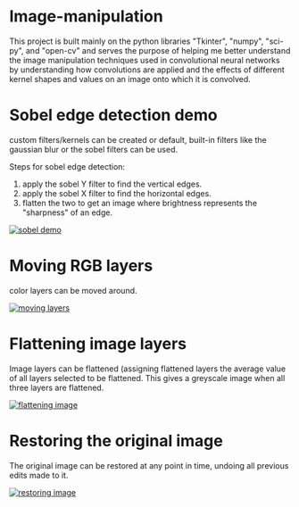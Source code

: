 # Image-manipulation
This project is built mainly on the python libraries "Tkinter", "numpy", "sci-py", and "open-cv" and serves the purpose of helping me better understand the image manipulation techniques used in convolutional neural networks by understanding how convolutions are applied and the effects of different kernel shapes and values on an image onto which it is convolved.

# Sobel edge detection demo
custom filters/kernels can be created or default, built-in filters like the gaussian blur or the sobel filters can be used.

Steps for sobel edge detection:
1. apply the sobel Y filter to find the vertical edges.
2. apply the sobel X filter to find the horizontal edges.
3. flatten the two to get an image where brightness represents the "sharpness" of an edge.

[![sobel demo](https://user-images.githubusercontent.com/47716543/103279510-f68b1280-499b-11eb-96c9-ff25585a5065.png)](https://user-images.githubusercontent.com/47716543/103278314-33a1d580-4999-11eb-8214-d5eafd0e09ee.mp4 "Applying the sobel edge detection filters")

# Moving RGB layers
color layers can be moved around.

[![moving layers](https://user-images.githubusercontent.com/47716543/103279640-38b45400-499c-11eb-9578-3601945c6ddb.png)](https://user-images.githubusercontent.com/47716543/103278158-d1e16b80-4998-11eb-86b7-a09bf3b5e6fe.mp4 "RGB layers can be rearranged")

# Flattening image layers
Image layers can be flattened (assigning flattened layers the average value of all layers selected to be flattened. This gives a greyscale image when all three layers are flattened.

[![flattening image](https://user-images.githubusercontent.com/47716543/103279724-76b17800-499c-11eb-9885-48c391f5104f.png)](https://user-images.githubusercontent.com/47716543/103278069-9c3c8280-4998-11eb-81ec-08240e97e8e3.mp4 "image layers can be flattened, giving a greyscale image when all layers are flattened")

# Restoring the original image
The original image can be restored at any point in time, undoing all previous edits made to it.

[![restoring image](https://user-images.githubusercontent.com/47716543/103279791-a06a9f00-499c-11eb-815b-5f3fece797e0.png)](https://user-images.githubusercontent.com/47716543/103278208-f2112a80-4998-11eb-808e-312c7404bfc2.mp4 "The image can be restored to its original appearance at any time")

